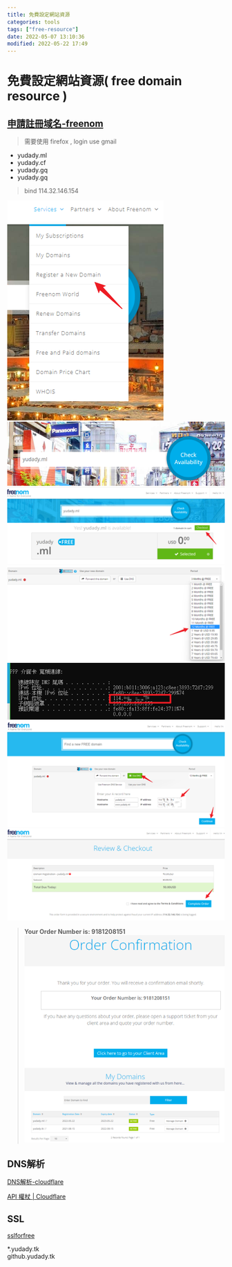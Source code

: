 ```yaml
---
title: 免費設定網站資源
categories: tools
tags: ["free-resource"]
date: 2022-05-07 13:10:36
modified: 2022-05-22 17:49
---
```



# 免費設定網站資源( free domain resource )

## [申請註冊域名-freenom](https://my.freenom.com/)

> 需要使用 firefox , login use gmail

* yudady.ml
* yudady.cf
* yudady.gq
* yudady.gq

> bind 114.32.146.154

![](images/free-resource-202205221326.png)
![](images/free-resource-202205221327.png)
![](images/free-resource-202205221327-1.png)
![](images/free-resource-202205221328.png)
![](images/free-resource-202205221329.png)
![](images/free-resource-202205221330.png)
![](images/free-resource-202205221331.png)
> **Your Order Number is: 9181208151**
![](images/free-resource-202205221331-1.png)
![](images/free-resource-202205221335.png)

## DNS解析
[DNS解析-cloudflare](https://dash.cloudflare.com/)  


[API 權杖 | Cloudflare](https://dash.cloudflare.com/profile/api-tokens)



## SSL
[sslforfree](https://www.sslforfree.com/)  
  
  
  
*.yudady.tk  
github.yudady.tk



